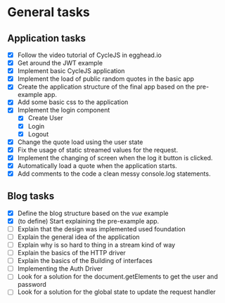 # General tasks

## Application tasks

- [x] Follow the video tutorial of CycleJS in egghead.io
- [x] Get around the JWT example
- [x] Implement basic CycleJS application
- [x] Implement the load of public random quotes in the basic app
- [x] Create the application structure of the final app based on the pre-example app.
- [x] Add some basic css to the application
- [x] Implement the login component
  - [x] Create User
  - [x] Login 
  - [x] Logout
- [x] Change the quote load using the user state
- [x] Fix the usage of static streamed values for the request.
- [x] Implement the changing of screen when the log it button is clicked.
- [x] Automatically load a quote when the application starts.
- [x] Add comments to the code a clean messy console.log statements.

## Blog tasks

- [x] Define the blog structure based on the *vue* example
- [x] (to define) Start explaining the pre-example app.
- [ ] Explain that the design was implemented used foundation
- [ ] Explain the general idea of the application
- [ ] Explain why is so hard to thing in a stream kind of way
- [ ] Explain the basics of the HTTP driver
- [ ] Explain the basics of the Building of interfaces
- [ ] Implementing the Auth Driver
- [ ] Look for a solution for the document.getElements to get the user and password
- [ ] Look for a solution for the global state to update the request handler
